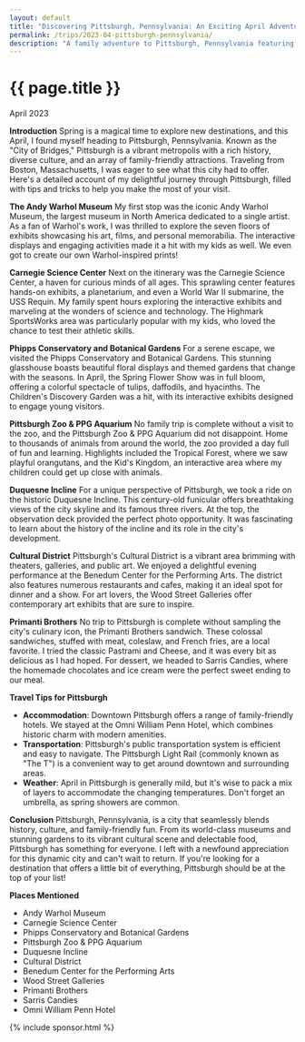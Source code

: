 ```yaml
---
layout: default
title: "Discovering Pittsburgh, Pennsylvania: An Exciting April Adventure"
permalink: /trips/2023-04-pittsburgh-pennsylvania/
description: "A family adventure to Pittsburgh, Pennsylvania featuring the Andy Warhol Museum, Carnegie Science Center, Phipps Conservatory, Pittsburgh Zoo, and the vibrant culture of the City of Bridges"
---
```

<h1>{{ page.title }}</h1>
<p class="subtitle">April 2023</p>

**Introduction**
Spring is a magical time to explore new destinations, and this April, I found myself heading to Pittsburgh, Pennsylvania. Known as the "City of Bridges," Pittsburgh is a vibrant metropolis with a rich history, diverse culture, and an array of family-friendly attractions. Traveling from Boston, Massachusetts, I was eager to see what this city had to offer. Here's a detailed account of my delightful journey through Pittsburgh, filled with tips and tricks to help you make the most of your visit.

**The Andy Warhol Museum**
My first stop was the iconic Andy Warhol Museum, the largest museum in North America dedicated to a single artist. As a fan of Warhol's work, I was thrilled to explore the seven floors of exhibits showcasing his art, films, and personal memorabilia. The interactive displays and engaging activities made it a hit with my kids as well. We even got to create our own Warhol-inspired prints!

**Carnegie Science Center**
Next on the itinerary was the Carnegie Science Center, a haven for curious minds of all ages. This sprawling center features hands-on exhibits, a planetarium, and even a World War II submarine, the USS Requin. My family spent hours exploring the interactive exhibits and marveling at the wonders of science and technology. The Highmark SportsWorks area was particularly popular with my kids, who loved the chance to test their athletic skills.

**Phipps Conservatory and Botanical Gardens**
For a serene escape, we visited the Phipps Conservatory and Botanical Gardens. This stunning glasshouse boasts beautiful floral displays and themed gardens that change with the seasons. In April, the Spring Flower Show was in full bloom, offering a colorful spectacle of tulips, daffodils, and hyacinths. The Children's Discovery Garden was a hit, with its interactive exhibits designed to engage young visitors.

**Pittsburgh Zoo & PPG Aquarium**
No family trip is complete without a visit to the zoo, and the Pittsburgh Zoo & PPG Aquarium did not disappoint. Home to thousands of animals from around the world, the zoo provided a day full of fun and learning. Highlights included the Tropical Forest, where we saw playful orangutans, and the Kid's Kingdom, an interactive area where my children could get up close with animals.

**Duquesne Incline**
For a unique perspective of Pittsburgh, we took a ride on the historic Duquesne Incline. This century-old funicular offers breathtaking views of the city skyline and its famous three rivers. At the top, the observation deck provided the perfect photo opportunity. It was fascinating to learn about the history of the incline and its role in the city's development.

**Cultural District**
Pittsburgh's Cultural District is a vibrant area brimming with theaters, galleries, and public art. We enjoyed a delightful evening performance at the Benedum Center for the Performing Arts. The district also features numerous restaurants and cafes, making it an ideal spot for dinner and a show. For art lovers, the Wood Street Galleries offer contemporary art exhibits that are sure to inspire.

**Primanti Brothers**
No trip to Pittsburgh is complete without sampling the city's culinary icon, the Primanti Brothers sandwich. These colossal sandwiches, stuffed with meat, coleslaw, and French fries, are a local favorite. I tried the classic Pastrami and Cheese, and it was every bit as delicious as I had hoped. For dessert, we headed to Sarris Candies, where the homemade chocolates and ice cream were the perfect sweet ending to our meal.

**Travel Tips for Pittsburgh**
- **Accommodation**: Downtown Pittsburgh offers a range of family-friendly hotels. We stayed at the Omni William Penn Hotel, which combines historic charm with modern amenities.
- **Transportation**: Pittsburgh's public transportation system is efficient and easy to navigate. The Pittsburgh Light Rail (commonly known as "The T") is a convenient way to get around downtown and surrounding areas.
- **Weather**: April in Pittsburgh is generally mild, but it's wise to pack a mix of layers to accommodate the changing temperatures. Don't forget an umbrella, as spring showers are common.

**Conclusion**
Pittsburgh, Pennsylvania, is a city that seamlessly blends history, culture, and family-friendly fun. From its world-class museums and stunning gardens to its vibrant cultural scene and delectable food, Pittsburgh has something for everyone. I left with a newfound appreciation for this dynamic city and can't wait to return. If you're looking for a destination that offers a little bit of everything, Pittsburgh should be at the top of your list!

**Places Mentioned**
- Andy Warhol Museum
- Carnegie Science Center
- Phipps Conservatory and Botanical Gardens
- Pittsburgh Zoo & PPG Aquarium
- Duquesne Incline
- Cultural District
- Benedum Center for the Performing Arts
- Wood Street Galleries
- Primanti Brothers
- Sarris Candies
- Omni William Penn Hotel

{% include sponsor.html %} 